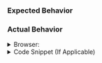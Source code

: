 <!--
Is your issue for a new theme or language? As of Carbon `3.0.0`, the core Carbon team is no
longer implementing new themes or languages ourselves, but we are happy to accept PRs to add new ones.

Please see https://github.com/dawnlabs/carbon/blob/master/.github/CONTRIBUTING.md#adding-themeslanguages for notes on how to do so 😄
-->
<!-- Attach a screenshot where applicable -->

### Expected Behavior

### Actual Behavior

<details>
  <summary>Browser: </summary>
  <!-- Enter your Browser information here -->
</details>

<details>
  <summary>Code Snippet (If Applicable)</summary>
  <!-- Paste an example code snippet as plain text here for failure cases -->
</details>
